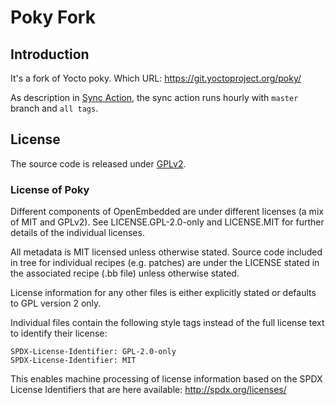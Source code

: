 # Poky Fork

## Introduction

It's a fork of Yocto poky. Which URL: https://git.yoctoproject.org/poky/

As description in [Sync Action](.github/workflows/sync.yml), the sync action runs hourly with `master` branch and `all tags`.

## License

The source code is released under [GPLv2](./LICENSE).

### License of Poky

Different components of OpenEmbedded are under different licenses (a mix
of MIT and GPLv2). See LICENSE.GPL-2.0-only and LICENSE.MIT for further 
details of the individual licenses.

All metadata is MIT licensed unless otherwise stated. Source code
included in tree for individual recipes (e.g. patches) are under 
the LICENSE stated in the associated recipe (.bb file) unless 
otherwise stated.

License information for any other files is either explicitly stated 
or defaults to GPL version 2 only.

Individual files contain the following style tags instead of the full license 
text to identify their license:

    SPDX-License-Identifier: GPL-2.0-only
    SPDX-License-Identifier: MIT

This enables machine processing of license information based on the SPDX
License Identifiers that are here available: http://spdx.org/licenses/
